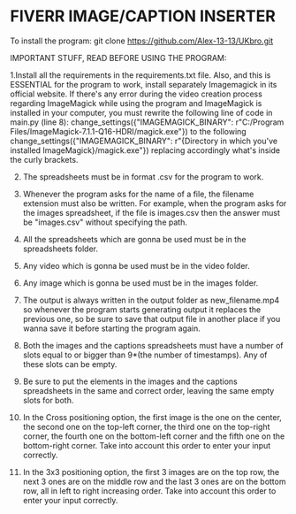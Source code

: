 # FIVERR IMAGE/CAPTION INSERTER

To install the program:
git clone https://github.com/Alex-13-13/UKbro.git

IMPORTANT STUFF, READ BEFORE USING THE PROGRAM:

1.Install all the requirements in the requirements.txt file. Also, and this is ESSENTIAL for the program to work, install separately Imagemagick in its official website. If there's any error during the video creation process regarding ImageMagick while using the program and ImageMagick is installed in your computer, you must rewrite the following line of code in main.py (line 8): change_settings({"IMAGEMAGICK_BINARY": r"C:/Program Files/ImageMagick-7.1.1-Q16-HDRI/magick.exe"}) to the following change_settings({"IMAGEMAGICK_BINARY": r"{Directory in which you've installed ImageMagick}/magick.exe"}) replacing accordingly what's inside the curly brackets.

2. The spreadsheets must be in format .csv for the program to work.

3. Whenever the program asks for the name of a file, the filename extension must also be written. For example, when the program asks for the images spreadsheet, if the file is images.csv then the answer must be "images.csv" without specifying the path.

4. All the spreadsheets which are gonna be used must be in the spreadsheets folder.

5. Any video which is gonna be used must be in the video folder.

6. Any image which is gonna be used must be in the images folder.

7. The output is always written in the output folder as new_filename.mp4 so whenever the program starts generating output it replaces the previous one, so be sure to save that output file in another place if you wanna save it before starting the program again.

8. Both the images and the captions spreadsheets must have a number of slots equal to or bigger than 9*(the number of timestamps). Any of these slots can be empty.

9. Be sure to put the elements in the images and the captions spreadsheets in the same and correct order, leaving the same empty slots for both.

10. In the Cross positioning option, the first image is the one on the center, the second one on the top-left corner, the third one on the top-right corner, the fourth one on the bottom-left corner and the fifth one on the bottom-right corner. Take into account this order to enter your input correctly.

11. In the 3x3 positioning option, the first 3 images are on the top row, the next 3 ones are on the middle row and the last 3 ones are on the bottom row, all in left to right increasing order. Take into account this order to enter your input correctly.

